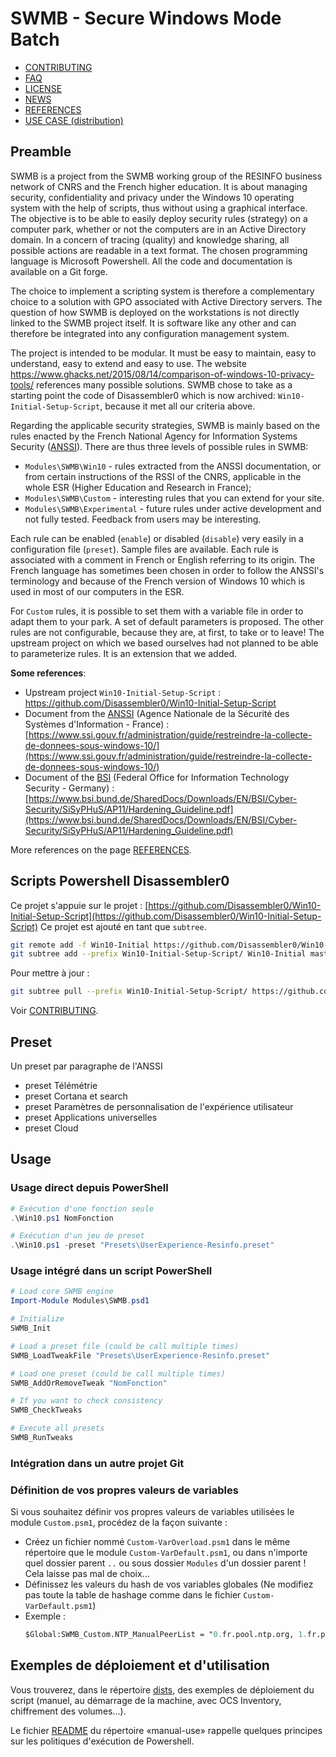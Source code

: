# SWMB - Secure Windows Mode Batch

 * [CONTRIBUTING](./CONTRIBUTING.md)
 * [FAQ](./FAQ.md)
 * [LICENSE](./LICENSE.md)
 * [NEWS](./NEWS.md)
 * [REFERENCES](./REFERENCES.md)
 * [USE CASE (distribution)](./dists/README.md)

## Preamble

SWMB is a project from the SWMB working group of the RESINFO business network of CNRS and the French higher education.
It is about managing security, confidentiality and privacy under the Windows 10 operating system with the help of scripts,
thus without using a graphical interface.
The objective is to be able to easily deploy security rules (strategy) on a computer park,
whether or not the computers are in an Active Directory domain.
In a concern of tracing (quality) and knowledge sharing, all possible actions are readable in a text format.
The chosen programming language is Microsoft Powershell.
All the code and documentation is available on a Git forge.

The choice to implement a scripting system is therefore a complementary choice to a solution with GPO associated with Active Directory servers.
The question of how SWMB is deployed on the workstations is not directly linked to the SWMB project itself.
It is software like any other and can therefore be integrated into any configuration management system.

The project is intended to be modular.
It must be easy to maintain, easy to understand, easy to extend and easy to use.
The website https://www.ghacks.net/2015/08/14/comparison-of-windows-10-privacy-tools/ references many possible solutions.
SWMB chose to take as a starting point the code of Disassembler0 which is now archived: `Win10-Initial-Setup-Script`,
because it met all our criteria above.

Regarding the applicable security strategies,
SWMB is mainly based on the rules enacted by the French National Agency for Information Systems Security ([ANSSI](https://www.ssi.gouv.fr/)).
There are thus three levels of possible rules in SWMB:
 * `Modules\SWMB\Win10` - rules extracted from the ANSSI documentation, or from certain instructions of the RSSI of the CNRS,
    applicable in the whole ESR (Higher Education and Research in France);
 * `Modules\SWMB\Custom` - interesting rules that you can extend for your site.
 * `Modules\SWMB\Experimental` - future rules under active development and not fully tested.
    Feedback from users may be interesting.
 
 
Each rule can be enabled (`enable`) or disabled (`disable`) very easily in a configuration file (`preset`).
Sample files are available.
Each rule is associated with a comment in French or English referring to its origin.
The French language has sometimes been chosen in order to follow the ANSSI's terminology
and because of the French version of Windows 10 which is used in most of our computers in the ESR.

For `Custom` rules, it is possible to set them with a variable file in order to adapt them to your park.
A set of default parameters is proposed.
The other rules are not configurable, because they are, at first, to take or to leave!
The upstream project on which we based ourselves had not planned to be able to parameterize rules.
It is an extension that we added.

**Some references**:
 * Upstream project `Win10-Initial-Setup-Script` :
   https://github.com/Disassembler0/Win10-Initial-Setup-Script
 * Document from the [ANSSI](https://fr.wikipedia.org/wiki/Agence_nationale_de_la_s%C3%A9curit%C3%A9_des_syst%C3%A8mes_d%27information)
   (Agence Nationale de la Sécurité des Systèmes d'Information - France) :
   [https://www.ssi.gouv.fr/administration/guide/restreindre-la-collecte-de-donnees-sous-windows-10/](https://www.ssi.gouv.fr/administration/guide/restreindre-la-collecte-de-donnees-sous-windows-10/)
 * Document of the [BSI](https://fr.wikipedia.org/wiki/Office_f%C3%A9d%C3%A9ral_de_la_s%C3%A9curit%C3%A9_des_technologies_de_l%27information)
   (Federal Office for Information Technology Security - Germany) :
   [https://www.bsi.bund.de/SharedDocs/Downloads/EN/BSI/Cyber-Security/SiSyPHuS/AP11/Hardening_Guideline.pdf](https://www.bsi.bund.de/SharedDocs/Downloads/EN/BSI/Cyber-Security/SiSyPHuS/AP11/Hardening_Guideline.pdf)

More references on the page [REFERENCES](./REFERENCES.md).


## Scripts Powershell Disassembler0

Ce projet s'appuie sur le projet :
[https://github.com/Disassembler0/Win10-Initial-Setup-Script](https://github.com/Disassembler0/Win10-Initial-Setup-Script)
Ce projet est ajouté en tant que `subtree`.

```bash
git remote add -f Win10-Initial https://github.com/Disassembler0/Win10-Initial-Setup-Script.git
git subtree add --prefix Win10-Initial-Setup-Script/ Win10-Initial master --squash
```

Pour mettre à jour :

```bash
git subtree pull --prefix Win10-Initial-Setup-Script/ https://github.com/Disassembler0/Win10-Initial-Setup-Script.git master --squash
```

Voir [CONTRIBUTING](./CONTRIBUTING.md).

## Preset

Un preset par paragraphe de l'ANSSI
 * preset Télémétrie
 * preset Cortana et search
 * preset Paramètres de personnalisation de l'expérience utilisateur
 * preset Applications universelles
 * preset Cloud


## Usage

### Usage direct depuis PowerShell

```ps1
# Exécution d'une fonction seule
.\Win10.ps1 NomFonction

# Exécution d'un jeu de preset
.\Win10.ps1 -preset "Presets\UserExperience-Resinfo.preset"
```

### Usage intégré dans un script PowerShell

```ps1
# Load core SWMB engine
Import-Module Modules\SWMB.psd1

# Initialize
SWMB_Init

# Load a preset file (could be call multiple times)
SWMB_LoadTweakFile "Presets\UserExperience-Resinfo.preset"

# Load one preset (could be call multiple times)
SWMB_AddOrRemoveTweak "NomFonction"

# If you want to check consistency
SWMB_CheckTweaks

# Execute all presets
SWMB_RunTweaks
```

### Intégration dans un autre projet Git


### Définition de vos propres valeurs de variables

Si vous souhaitez définir vos propres valeurs de variables utilisées le module `Custom.psm1`, procédez de la façon suivante :
 * Créez un fichier nommé `Custom-VarOverload.psm1` dans le même répertoire que le module `Custom-VarDefault.psm1`,
   ou dans n'importe quel dossier parent `..` ou sous dossier `Modules` d'un dossier parent !
   Cela laisse pas mal de choix...
 * Définissez les valeurs du hash de vos variables globales
   (Ne modifiez pas toute la table de hashage comme dans le fichier `Custom-VarDefault.psm1`)
 * Exemple :
   ```ps
   $Global:SWMB_Custom.NTP_ManualPeerList = "0.fr.pool.ntp.org, 1.fr.pool.ntp.org"
   ```


## Exemples de déploiement et d'utilisation

Vous trouverez, dans le répertoire [dists](dists), des exemples de déploiement du script
(manuel, au démarrage de la machine, avec OCS Inventory, chiffrement des volumes...).

Le fichier [README](dists/manual-use/README.md) du répertoire «manual-use» rappelle quelques principes sur les politiques d'exécution de Powershell.
